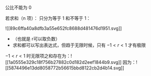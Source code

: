 公比不能为 0

若求和（n 项）：
只分为等于 1 和不等于 1：

![[89c6ffa40a8dfb3a55e652fc8688d481476d1951.svg]]
- （也就是 r可以取负数）
- 求和都可以写出表达式，但趋于无限时候，只有 $-1<r<1$ 才有极限

$-1<r<1$ 时无限项之和存在为：![[1a0555e329c18f756b27882c0d182d2eef1844b9.svg]]
因为：![[5874496e13dd8058772b56615bbd8122cb2d4b14.svg]]
